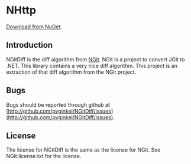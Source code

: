 # NHttp

[Download from NuGet](http://nuget.org/packages/NGitDiff).

## Introduction

NGitDiff is the diff algorithm from [NGit](https://github.com/mono/ngit).
NGit is a project to convert JGit to .NET. This library contains a very
nice diff algorithm. This project is an extraction of that diff algorithm
from the NGit project.

## Bugs

Bugs should be reported through github at
[http://github.com/pvginkel/NGitDiff/issues](http://github.com/pvginkel/NGitDiff/issues).

## License

The license for NGitDiff is the same as the license for NGit. See NGit.license.txt
for the license.
